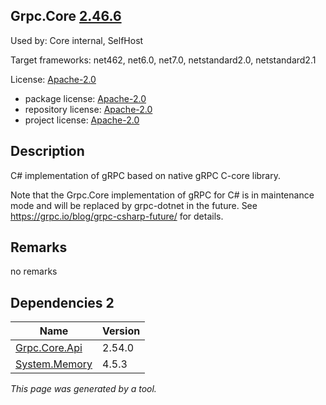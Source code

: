 Grpc.Core [2.46.6](https://www.nuget.org/packages/Grpc.Core/2.46.6)
--------------------

Used by: Core internal, SelfHost

Target frameworks: net462, net6.0, net7.0, netstandard2.0, netstandard2.1

License: [Apache-2.0](../../../../licenses/apache-2.0) 

- package license: [Apache-2.0](https://licenses.nuget.org/Apache-2.0) 
- repository license: [Apache-2.0](https://github.com/grpc/grpc.git) 
- project license: [Apache-2.0](https://github.com/grpc/grpc) 

Description
-----------
C# implementation of gRPC based on native gRPC C-core library.

Note that the Grpc.Core implementation of gRPC for C# is in maintenance mode and will be replaced by grpc-dotnet in the future.
See https://grpc.io/blog/grpc-csharp-future/ for details.

Remarks
-----------
no remarks


Dependencies 2
-----------

|Name|Version|
|----------|:----|
|[Grpc.Core.Api](../../../../packages/nuget.org/grpc.core.api/2.54.0)|2.54.0|
|[System.Memory](../../../../packages/nuget.org/system.memory/4.5.3)|4.5.3|

*This page was generated by a tool.*